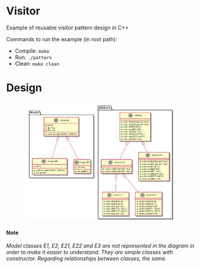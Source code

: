 # Visitor
Example of reusable visitor pattern design in C++ 

Commands to run the example (in root path):
* Compile: `make`
* Run: `./pattern`
* Clean: `make clean`

# Design
<p align="center">
<img src="https://github.com/carlosv5/Visitor/blob/master/Design/design.png?raw=true" width="80%">
</p>    

#### Note
*Model classes E1, E2, E21, E22 and E3 are not represented in the diagram in order to make it easier to understand. They are simple classes with constructor. Regarding relationships between classes, the same.*
